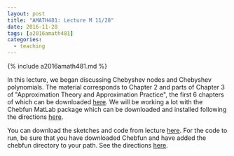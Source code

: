 ```yaml
---
layout: post
title: "AMATH481: Lecture M 11/28"
date: 2016-11-28
tags: [a2016amath481]
categories:
  - teaching
---
```


{% include a2016amath481.md %}

In this lecture, we began discussing Chebyshev
nodes and Chebyshev polynomials. The material corresponds
to Chapter 2 and parts of Chapter 3 of 
"Approximation Theory and Approximation Practice",
the first 6 chapters of which can be downloaded
[here](https://people.maths.ox.ac.uk/trefethen/ATAP/ATAPfirst6chapters.pdf).
We will be working a lot with the Chebfun MatLab
package which can be downloaded and installed 
following the directions [here](http://www.chebfun.org/download/).

You can download the sketches and code from lecture [here](/teaching/courses/uw-amath-481-a-2016/resources/lec-11-28.zip). For 
the code to run, be sure that you have downloaded
Chebfun and have added the chebfun directory
to your path. See the directions [here](http://www.chebfun.org/download/).

